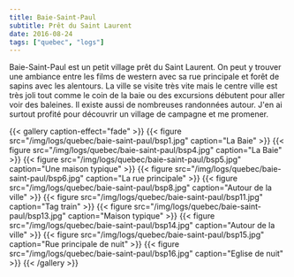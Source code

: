 ```yaml
---
title: Baie-Saint-Paul
subtitle: Prêt du Saint Laurent
date: 2016-08-24
tags: ["quebec", "logs"]
---
```


Baie-Saint-Paul est un petit village prêt du Saint Laurent. On peut y trouver une ambiance entre les films de western avec sa rue principale et forêt de sapins avec les alentours. La ville se visite très vite mais le centre ville est très joli tout comme le coin de la baie ou des excursions débutent pour aller voir des baleines. Il existe aussi de nombreuses randonnées autour. J'en ai surtout profité pour découvrir un village de campagne et me promener.


{{< gallery caption-effect="fade" >}}
  {{< figure src="/img/logs/quebec/baie-saint-paul/bsp1.jpg" caption="La Baie" >}}
  {{< figure src="/img/logs/quebec/baie-saint-paul/bsp4.jpg" caption="La Baie" >}}
  {{< figure src="/img/logs/quebec/baie-saint-paul/bsp5.jpg" caption="Une maison typique" >}}
  {{< figure src="/img/logs/quebec/baie-saint-paul/bsp6.jpg" caption="La rue principale" >}}
  {{< figure src="/img/logs/quebec/baie-saint-paul/bsp8.jpg" caption="Autour de la ville" >}}
  {{< figure src="/img/logs/quebec/baie-saint-paul/bsp11.jpg" caption="Tag train" >}}
  {{< figure src="/img/logs/quebec/baie-saint-paul/bsp13.jpg" caption="Maison typique" >}}
  {{< figure src="/img/logs/quebec/baie-saint-paul/bsp14.jpg" caption="Autour de la ville" >}}
  {{< figure src="/img/logs/quebec/baie-saint-paul/bsp15.jpg" caption="Rue principale de nuit" >}}
  {{< figure src="/img/logs/quebec/baie-saint-paul/bsp16.jpg" caption="Eglise de nuit" >}}
{{< /gallery >}}
